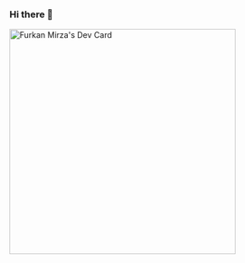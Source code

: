 ### Hi there 👋




<a href="https://app.daily.dev/mirza_frkn"><img src="https://api.daily.dev/devcards/c122cc0537f847ad98247a26a732e672.png?r=qif" width="400" alt="Furkan Mirza's Dev Card"/></a>
<!--
**Mirza358/Mirza358** is a ✨ _special_ ✨ repository because its `README.md` (this file) appears on your GitHub profile.

Here are some ideas to get you started:

- 🔭 I’m currently working on ...
- 🌱 I’m currently learning ...
- 👯 I’m looking to collaborate on ...
- 🤔 I’m looking for help with ...
- 💬 Ask me about ...
- 📫 How to reach me: ...
- 😄 Pronouns: ...
- ⚡ Fun fact: ...
-->

